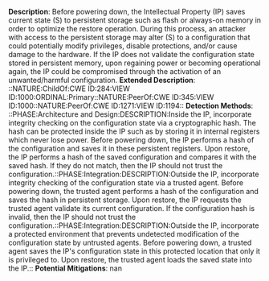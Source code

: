 **Description**: Before powering down, the Intellectual Property (IP) saves current state (S) to persistent storage such as flash or always-on memory in order to optimize the restore operation. During this process, an attacker with access to the persistent storage may alter (S) to a configuration that could potentially modify privileges, disable protections, and/or cause damage to the hardware. If the IP does not validate the configuration state stored in persistent memory, upon regaining power or becoming operational again, the IP could be compromised through the activation of an unwanted/harmful configuration.
**Extended Description**: ::NATURE:ChildOf:CWE ID:284:VIEW ID:1000:ORDINAL:Primary::NATURE:PeerOf:CWE ID:345:VIEW ID:1000::NATURE:PeerOf:CWE ID:1271:VIEW ID:1194::
**Detection Methods**: ::PHASE:Architecture and Design:DESCRIPTION:Inside the IP, incorporate integrity checking on the configuration state via a cryptographic hash. The hash can be protected inside the IP such as by storing it in internal registers which never lose power. Before powering down, the IP performs a hash of the configuration and saves it in these persistent registers. Upon restore, the IP performs a hash of the saved configuration and compares it with the saved hash. If they do not match, then the IP should not trust the configuration.::PHASE:Integration:DESCRIPTION:Outside the IP, incorporate integrity checking of the configuration state via a trusted agent. Before powering down, the trusted agent performs a hash of the configuration and saves the hash in persistent storage. Upon restore, the IP requests the trusted agent validate its current configuration. If the configuration hash is invalid, then the IP should not trust the configuration.::PHASE:Integration:DESCRIPTION:Outside the IP, incorporate a protected environment that prevents undetected modification of the configuration state by untrusted agents. Before powering down, a trusted agent saves the IP's configuration state in this protected location that only it is privileged to. Upon restore, the trusted agent loads the saved state into the IP.::
**Potential Mitigations**: nan